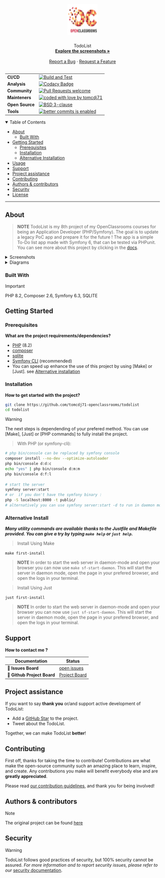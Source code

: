<h1 align="center">
  <a href="https://github.com/tomcdj71-openclassrooms/todolist">
    <!-- Please provide path to your logo here -->
    <img src="public/img/Logo_OpenClassrooms.png" alt="Logo" width="100" height="100">
  </a>
</h1>

<div align="center">
  TodoList
  <br />
  <a href="#about"><strong>Explore the screenshots »</strong></a>
  <br />
  <br />
  <a href="https://github.com/tomcdj71-openclassrooms/todolist/issues/new?assignees=&labels=bug&template=01_BUG_REPORT.md&title=bug%3A+">Report a Bug</a>
   · 
  <a href="https://github.com/tomcdj71-openclassrooms/todolist/issues/new?assignees=&labels=enhancement&template=02_FEATURE_REQUEST.md&title=feat%3A+">Request a Feature</a>
</div>

<div align="center">
<br />


|  | |
|---|---|
| **CI/CD** | [![Build and Test](https://github.com/tomcdj71-openclassrooms/todolist/actions/workflows/build_and_test.yaml/badge.svg)](https://github.com/tomcdj71-openclassrooms/todolist/actions/workflows/build_and_test.yaml)  |
| **Analysis** | [![Codacy Badge](https://app.codacy.com/project/badge/Grade/1d40d9a0604b4603a98d8b80e20ec9bd)](https://app.codacy.com/gh/tomcdj71-openclassrooms/todolist/dashboard?utm_source=gh&utm_medium=referral&utm_content=&utm_campaign=Badge_grade) |
| **Community** | [![Pull Requests welcome](https://img.shields.io/badge/PRs-welcome-ff69b4.svg?style=flat-square)](https://github.com/tomcdj71-openclassrooms/todolist/issues?q=is%3Aissue+is%3Aopen+label%3A%22help+wanted%22)  |
| **Mainteners** | [![coded with love by tomcdj71](https://img.shields.io/badge/%3C%2F%3E%20with%20%E2%99%A5%20by-tomcdj71-ff1414.svg?style=flat-square)](https://github.com/tomcdj71) |
| **Open&#160;Source** | [![BSD 3-clause](https://img.shields.io/badge/License-BSD%203--Clause-blue.svg)](https://github.com/tomcdj71-openclassrooms/todolist/blob/main/LICENSE) |
| **Tools** | [![better commits is enabled](https://img.shields.io/badge/better--commits-enabled?style=for-the-badge&logo=git&color=a6e3a1&logoColor=D9E0EE&labelColor=302D41)](https://github.com/Everduin94/better-commits) |

</div>

<details open="open">
<summary>Table of Contents</summary>

- [About](#about)
  - [Built With](#built-with)
- [Getting Started](#getting-started)
  - [Prerequisites](#prerequisites)
  - [Installation](#installation)
  - [Alternative Installation](#alternative-install)
- [Usage](#usage)
- [Support](#support)
- [Project assistance](#project-assistance)
- [Contributing](#contributing)
- [Authors & contributors](#authors--contributors)
- [Security](#security)
- [License](#license)

</details>

---

## About

> **NOTE**
> TodoList is my 8th project of my OpenClassrooms courses for being an Application Developer (PHP/Symfony).
> The goal is to update a legacy PoC app and prepare it for the future !
> The app is a simple To-Do list app made with Symfony 6, that can be tested via PHPunit.
> You can see more about this project by clicking in the [docs](./docs/todoco.pdf).


<details>
<summary>Screenshots</summary>
<br>

|                                                    Home Page                                                    |
| :-------------------------------------------------------------------------------------------------------------: |
|  <img src="docs/screenshots/homepage.png" title="Home Page" width="100%" alt="Home Page">                       |

|                                                   Login Page                                                    |
| :-------------------------------------------------------------------------------------------------------------: |
|  <img src="docs/screenshots/userlogin.png" title="Create User Page" width="100%" alt="Create User Page">        |

|                                                Create User Page                                                 |
| :-------------------------------------------------------------------------------------------------------------: |
|  <img src="docs/screenshots/usercreate.png" title="Create User Page" width="100%" alt="Create User Page">       |

|                                                 Tasks List Page                                                 |
| :-------------------------------------------------------------------------------------------------------------: |
|  <img src="docs/screenshots/taskslist.png" title="Tasks List Page" width="100%" alt="Tasks List Page">          |

|                                                Task Create Page                                                 |
| :-------------------------------------------------------------------------------------------------------------: |
|  <img src="docs/screenshots/taskcreate.png" title="Task Create Page" width="100%" alt="Task Create Page">       |

|                                                 Task Edit Page                                                  |
| :-------------------------------------------------------------------------------------------------------------: |
|  <img src="docs/screenshots/taskedit.png" title="Task Edit Page" width="100%" alt="Task Edit Page">             |

|                                                Task Delete Page                                                 |
| :-------------------------------------------------------------------------------------------------------------: |
|  <img src="docs/screenshots/taskdelete.png" title="Task Delete Page" width="100%" alt="Task Delete Page">       |

|                                                Task Toggle Page                                                 |
| :-------------------------------------------------------------------------------------------------------------: |
|  <img src="docs/screenshots/tasktoggle.png" title="Task Toggle Page" width="100%" alt="Task Toggle Page">       |

</details>

<details>
<summary>Diagrams</summary>
<br>

|         TYPE        |       PREVIEW       |
| :-----------------: | :-----------------: |
| MPD · drawio        | [MPD]               |
| Classes · plantuml  | [Classes]           |
| Sequence · plantuml | [Add Task]          |
| Sequence · plantuml | [Delete Task]       |
| Sequence · plantuml | [Create Task]       |
| Sequence · plantuml | [Toggle Task]       |
| Sequence · plantuml | [Update Task]       |
| Sequence · plantuml | [Add User]          |
| Sequence · plantuml | [Login]             |
| Sequence · plantuml | [Logout]            |
| Use Case · plantuml | [Use Case]          |

[MPD]: docs/diagrams/png/MPD.png
[Classes]: docs/diagrams/png/classes.png
[Add Task]: docs/diagrams/png/Seq_1_Add_Task.png
[Delete Task]: docs/diagrams/png/Seq_2_Delete_Task.png
[Create Task]: docs/diagrams/png/Seq_3_Create_User.png
[Toggle Task]: docs/diagrams/png/Seq_4_Toggle_Task.png
[Update Task]: docs/diagrams/png/Seq_5_Update_Task.png
[Add User]: docs/diagrams/png/Seq_6_Add_User.png
[Login]: docs/diagrams/png/Seq_7_Login.png
[Logout]: docs/diagrams/png/Seq_8_Logout.png
[Use Case]: docs/diagrams/png/UseCase.png

</details>

### Built With

> [!IMPORTANT]  
> PHP 8.2, Composer 2.6, Symfony 6.3, SQLITE

## Getting Started

### Prerequisites

**What are the project requirements/dependencies?**

- [PHP] (8.2)
- [composer]
- [sqlite]
- [Symfony CLI] (recommended)
- You can speed up enhance the use of this project by using [Make] or [Just]. see [Alternative installation](#alternative-install)

[PHP]: https://www.php.net/downloads
[Symfony CLI]: https://symfony.com/download
[Composer]: https://getcomposer.com
[SQLite]: https://www.sqlite.org/download.html
### Installation

**How to get started with the project?**

```bash
git clone https://github.com/tomcdj71-openclassrooms/todolist
cd todolist
```
> [!WARNING]  
> The next steps is dependending of your prefered method. You can use [Make], [Just] or [PHP commands] to fully install the project.

> With PHP (or symfony-cli):

```bash
# php bin/console can be replaced by symfony console
composer install --no-dev --optimize-autoloader
php bin/console d:d:c
echo "yes" | php bin/console d:m:m
php bin/console d:f:l

# start the server
symfony server:start 
# or  if you don't have the symfony binary :
php -S localhost:8000 -t public/ 
# alternatively you can use symfony server:start -d to run in daemon mode
```
### Alternative Install

**_Many utility commands are available thanks to the Justfile and Makefile provided. You can give a try by typing `make help` or `just help`._**

> Install Using Make

`make first-install`

> **NOTE**
> In order to start the web server in daemon-mode and open your browser you can now use `make sf-start-daemon`. 
> This will start the server in daemon mode, open the page in your prefered browser, and open the logs in your terminal.

> Install Using Just

`just first-install`

> **NOTE**
> In order to start the web server in daemon-mode and open your browser you can now use `just sf-start-daemon`. 
> This will start the server in daemon mode, open the page in your prefered browser, and open the logs in your terminal.

## Support

**How to contact me ?**

| Documentation              | Status                                                         |
| -------------------------- | -------------------------------------------------------------- |
| :bug: **Issues Board** | [open issues](https://github.com/tomcdj71-openclassrooms/todolist/issues) |
| :bug: **Github Project Board** | [Project Board](https://github.com/orgs/tomcdj71-openclassrooms/projects/2) |

## Project assistance

If you want to say **thank you** or/and support active development of TodoList:

- Add a [GitHub Star](https://github.com/tomcdj71-openclassrooms/todolist) to the project.
- Tweet about the TodoList.

Together, we can make TodoList **better**!

## Contributing

First off, thanks for taking the time to contribute! Contributions are what make the open-source community such an amazing place to learn, inspire, and create. Any contributions you make will benefit everybody else and are **greatly appreciated**.


Please read [our contribution guidelines](CONTRIBUTING.md), and thank you for being involved!

## Authors & contributors

> [!NOTE]  
> The original project can be found [here](https://github.com/saro0h/projet8-TodoList)

## Security

> [!WARNING]  
> TodoList follows good practices of security, but 100% security cannot be assured.
> _For more information and to report security issues, please refer to our_ [security documentation](SECURITY.md).

